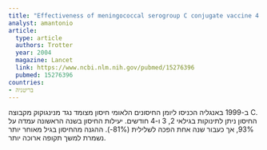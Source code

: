```yaml
---
title: "Effectiveness of meningococcal serogroup C conjugate vaccine 4 years after introduction"
analyst: amantonio
article:
  type: article
  authors: Trotter
  year: 2004
  magazine: Lancet
  link: https://www.ncbi.nlm.nih.gov/pubmed/15276396
  pubmed: 15276396
countries:
- בריטניה
---
```


ב-1999 באנגליה הכניסו ליומן החיסונים הלאומי חיסון מצומד נגד מנינגוקוק מקבוצה C. החיסון ניתן לתינוקות בגילאי 2, 3 ו-4 חודשים. יעילות החיסון בשנה הראשונה עמדה על 93%, אך כעבור שנה אחת הפכה לשלילית (81%-). ההגנה מהחיסון בגיל מאוחר יותר נשמרת למשך תקופה ארוכה יותר.
